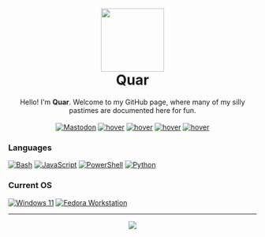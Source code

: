 <h1 align="center">
<img src="https://quarthe.dev/quar_round.png" width="128px"><br>Quar</h1>

<!--
**QuarTheDev/QuarTheDev** is a ✨ _special_ ✨ repository because its `README.md` (this file) appears on your GitHub profile.

Here are some ideas to get you started:

- 🔭 I’m currently working on ...
- 🌱 I’m currently learning ...
- 👯 I’m looking to collaborate on ...
- 🤔 I’m looking for help with ...
- 💬 Ask me about ...
- 📫 How to reach me: ...
- 😄 Pronouns: ...
- ⚡ Fun fact: ...
-->

<p align="center">
    Hello! I'm <b>Quar</b>. Welcome to my GitHub page, where many of my silly pastimes are documented here for fun.
    <br><br>
<a href="https://mastodon.social/@quarthedev"><img src="https://img.shields.io/badge/mastodon-black?style=for-the-badge&amp;logo=mastodon" alt="Mastodon" title="@QuarTheDev"></a>
<a href="https://www.youtube.com/@QuarTheDev"><img src="https://img.shields.io/badge/youtube-black?style=for-the-badge&amp;logo=youtube" alt="hover" title="@QuarTheDev"></a>
<a href="https://www.buymeacoffee.com/QuarTheDev"><img src="https://img.shields.io/badge/donate-black?style=for-the-badge&amp;logo=buymeacoffee" alt="hover" title="@QuarTheDev"></a>
<a href="https://quarthe.dev"><img src="https://img.shields.io/badge/website-black?style=for-the-badge&amp;logo=cloudflare" alt="hover" title="quarthe.dev"></a>
<a href="mailto://quarthedev@proton.me"><img src="https://img.shields.io/badge/email-black?style=for-the-badge&amp;logo=gmail" alt="hover" title="quarthedev@pm.me"></a>

</p>

### Languages
[![Bash](https://img.shields.io/badge/bash-black?style=for-the-badge&logo=gnu-bash&logoColor=white)](https://www.gnu.org/software/bash/)
[![JavaScript](https://img.shields.io/badge/javascript-black?style=for-the-badge&logo=javascript)](https://www.javascript.com/)
[![PowerShell](https://img.shields.io/badge/powershell-black?style=for-the-badge&logo=powershell)](https://learn.microsoft.com/en-us/powershell/)
[![Python](https://img.shields.io/badge/python-black?style=for-the-badge&logo=python)](https://www.python.org/)


### Current OS
[![Windows 11](https://img.shields.io/badge/windows%2011-black?style=for-the-badge&logo=Microsoft)](https://www.microsoft.com/en-us/windows)
[![Fedora Workstation](https://img.shields.io/badge/fedora%20linux%2038-black?style=for-the-badge&logo=fedora)](https://www.fedoraproject.org/)

<hr>

<p align="center">
  <a href="https://github.com/quarthedev">
    <img src="https://komarev.com/ghpvc/?username=QuarTheDev&label=Views&style=for-the-badge&color=555555" />
  </a>
  <br>
</p>
